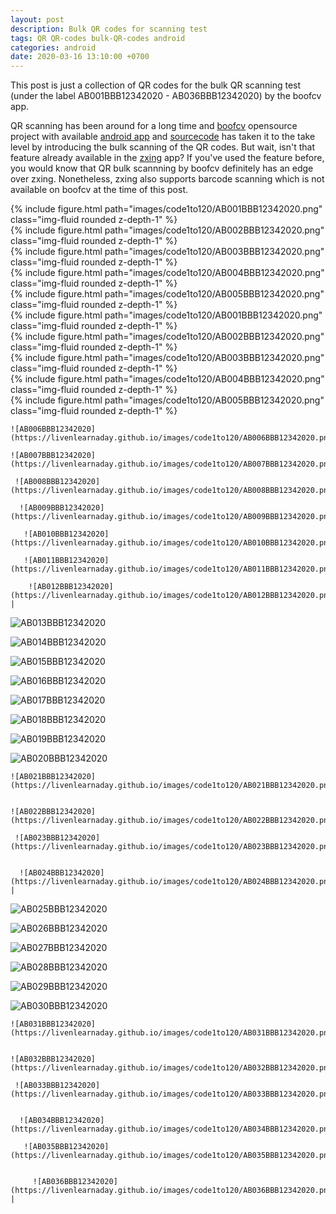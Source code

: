 ```yaml
---
layout: post
description: Bulk QR codes for scanning test
tags: QR QR-codes bulk-QR-codes android
categories: android
date: 2020-03-16 13:10:00 +0700
---
```

This post is just a collection of QR codes for the bulk QR scanning test (under the label AB001BBB12342020 - AB036BBB12342020) by the boofcv app. 



QR scanning has been around for a long time and [boofcv](https://boofcv.org/index.php?title=Main_Page) opensource project with available [android app](https://play.google.com/store/apps/details?id=org.boofcv.android&hl=en) and [sourcecode](https://github.com/lessthanoptimal/BoofCV) has taken it to the take level by introducing the bulk scanning of the QR codes. But wait, isn't that feature already available in the [zxing](https://github.com/zxing/zxing) app? If you've used the feature before, you would know that QR bulk scannning by boofcv definitely has an edge over zxing. Nonetheless, zxing also supports barcode scanning which is not available on boofcv at the time of this post. 



<div class="row mt-3">
    <div class="col-sm mt-3 mt-md-0">
        {% include figure.html path="images/code1to120/AB001BBB12342020.png" class="img-fluid rounded z-depth-1" %}
    </div>
    <div class="col-sm mt-3 mt-md-0">
        {% include figure.html path="images/code1to120/AB002BBB12342020.png" class="img-fluid rounded z-depth-1" %}
    </div>
       <div class="col-sm mt-3 mt-md-0">
        {% include figure.html path="images/code1to120/AB003BBB12342020.png" class="img-fluid rounded z-depth-1" %}
    </div>
       <div class="col-sm mt-3 mt-md-0">
        {% include figure.html path="images/code1to120/AB004BBB12342020.png" class="img-fluid rounded z-depth-1" %}
    </div>
       <div class="col-sm mt-3 mt-md-0">
        {% include figure.html path="images/code1to120/AB005BBB12342020.png" class="img-fluid rounded z-depth-1" %}
    </div>
</div>


<div class="row mt-3">
    <div class="col-sm mt-3 mt-md-0">
        {% include figure.html path="images/code1to120/AB001BBB12342020.png" class="img-fluid rounded z-depth-1" %}
    </div>
    <div class="col-sm mt-3 mt-md-0">
        {% include figure.html path="images/code1to120/AB002BBB12342020.png" class="img-fluid rounded z-depth-1" %}
    </div>
       <div class="col-sm mt-3 mt-md-0">
        {% include figure.html path="images/code1to120/AB003BBB12342020.png" class="img-fluid rounded z-depth-1" %}
    </div>
       <div class="col-sm mt-3 mt-md-0">
        {% include figure.html path="images/code1to120/AB004BBB12342020.png" class="img-fluid rounded z-depth-1" %}
    </div>
       <div class="col-sm mt-3 mt-md-0">
        {% include figure.html path="images/code1to120/AB005BBB12342020.png" class="img-fluid rounded z-depth-1" %}
    </div>
</div>




    ![AB006BBB12342020](https://livenlearnaday.github.io/images/code1to120/AB006BBB12342020.png)   
    
    ![AB007BBB12342020](https://livenlearnaday.github.io/images/code1to120/AB007BBB12342020.png)  
    
     ![AB008BBB12342020](https://livenlearnaday.github.io/images/code1to120/AB008BBB12342020.png)  
     
      ![AB009BBB12342020](https://livenlearnaday.github.io/images/code1to120/AB009BBB12342020.png)  
      
       ![AB010BBB12342020](https://livenlearnaday.github.io/images/code1to120/AB010BBB12342020.png)   
       
       ![AB011BBB12342020](https://livenlearnaday.github.io/images/code1to120/AB011BBB12342020.png)  
       
        ![AB012BBB12342020](https://livenlearnaday.github.io/images/code1to120/AB012BBB12342020.png)  |


![AB013BBB12342020](https://livenlearnaday.github.io/images/code1to120/AB013BBB12342020.png)  

 ![AB014BBB12342020](https://livenlearnaday.github.io/images/code1to120/AB014BBB12342020.png)   
 
 ![AB015BBB12342020](https://livenlearnaday.github.io/images/code1to120/AB015BBB12342020.png)   
 
 ![AB016BBB12342020](https://livenlearnaday.github.io/images/code1to120/AB016BBB12342020.png)  
 
  ![AB017BBB12342020](https://livenlearnaday.github.io/images/code1to120/AB017BBB12342020.png)  
  
   ![AB018BBB12342020](https://livenlearnaday.github.io/images/code1to120/AB018BBB12342020.png)   
   
   ![AB019BBB12342020](https://livenlearnaday.github.io/images/code1to120/AB019BBB12342020.png)   
   
   
   ![AB020BBB12342020](https://livenlearnaday.github.io/images/code1to120/AB020BBB12342020.png)  
   
   
    ![AB021BBB12342020](https://livenlearnaday.github.io/images/code1to120/AB021BBB12342020.png)   
    
    
    ![AB022BBB12342020](https://livenlearnaday.github.io/images/code1to120/AB022BBB12342020.png)  
    
     ![AB023BBB12342020](https://livenlearnaday.github.io/images/code1to120/AB023BBB12342020.png)  
     
     
      ![AB024BBB12342020](https://livenlearnaday.github.io/images/code1to120/AB024BBB12342020.png)  |


![AB025BBB12342020](https://livenlearnaday.github.io/images/code1to120/AB025BBB12342020.png)  

 ![AB026BBB12342020](https://livenlearnaday.github.io/images/code1to120/AB026BBB12342020.png)   
 
 ![AB027BBB12342020](https://livenlearnaday.github.io/images/code1to120/AB027BBB12342020.png)  
 
  ![AB028BBB12342020](https://livenlearnaday.github.io/images/code1to120/AB028BBB12342020.png)   
  
  ![AB029BBB12342020](https://livenlearnaday.github.io/images/code1to120/AB029BBB12342020.png)  
  
  
   ![AB030BBB12342020](https://livenlearnaday.github.io/images/code1to120/AB030BBB12342020.png)  
   
    ![AB031BBB12342020](https://livenlearnaday.github.io/images/code1to120/AB031BBB12342020.png)   
    
    
    ![AB032BBB12342020](https://livenlearnaday.github.io/images/code1to120/AB032BBB12342020.png)  
    
     ![AB033BBB12342020](https://livenlearnaday.github.io/images/code1to120/AB033BBB12342020.png)  
     
     
      ![AB034BBB12342020](https://livenlearnaday.github.io/images/code1to120/AB034BBB12342020.png)  
      
       ![AB035BBB12342020](https://livenlearnaday.github.io/images/code1to120/AB035BBB12342020.png) 
       
       
         ![AB036BBB12342020](https://livenlearnaday.github.io/images/code1to120/AB036BBB12342020.png)  |
